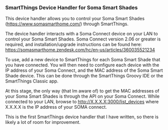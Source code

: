 ### SmartThings Device Handler for Soma Smart Shades

This device handler allows you to control your Soma Smart Shades (https://www.somasmarthome.com/) through SmartThings. 

The device handler interacts with a Soma Connect device on your LAN to control your Soma Smart Shades. Soma Connect version 2.06 or greater is required, and installation/upgrade instructions can be found here: https://somasmarthome.zendesk.com/hc/en-us/articles/360035521234

To use, add a new device to SmartThings for each Soma Smart Shade that you have connected. You will then need to configure each device with the IP address of your Soma Connect, and the MAC address of the Soma Smart Shade device. This can be done through the SmartThings Groovy IDE or the SmartThings Classic app. 

At this stage, the only way (that Im aware of) to get the MAC addresses of your Soma Smart Shades is through the API on your Soma Connect. While connected to your LAN, browse to http://X.X.X.X:3000/list_devices where X.X.X.X is the IP address of your SOMA connect.

This is the first SmartThings device handler that I have written, so there is likely a lot of room for improvement. 

